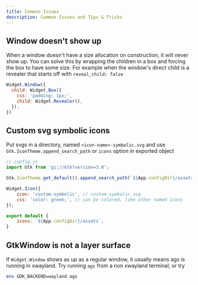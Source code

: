 ```yaml
---
title: Common Issues
description: Common Issues and Tips & Tricks
---
```


## Window doesn't show up

When a window doesn't have a size allocation on construction,
it will never show up.
You can solve this by wrapping the children in a box
and forcing the box to have some size.
For example when the window's direct child is a
revealer that starts off with `reveal_child: false`

```js
Widget.Window({
  child: Widget.Box({
    css: 'padding: 1px;',
    child: Widget.Revealer(),
  }),
})
```

## Custom svg symbolic icons

Put svgs in a directory, named `<icon-name>-symbolic.svg`
and use `Gtk.IconTheme.append_search_path` or `icons` option in exported object

```js
// config.js
import Gtk from 'gi://Gtk?version=3.0';

Gtk.IconTheme.get_default().append_search_path(`${App.configDir}/assets`);

Widget.Icon({
    icon: 'custom-symbolic', // custom-symbolic.svg
    css: 'color: green;', // can be colored, like other named icons
});

export default {
    icons: `${App.configDir}/assets`,
}
```

## GtkWindow is not a layer surface
If `Widget.Window` shows as up as a regular window,
it usually means ags is running in xwayland.
Try running `ags` from a non xwayland terminal, or try
```bash
env GDK_BACKEND=wayland ags
```
